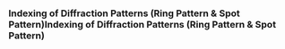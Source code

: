 ### Indexing of Diffraction Patterns (Ring Pattern & Spot Pattern)Indexing of Diffraction Patterns (Ring Pattern & Spot Pattern)
